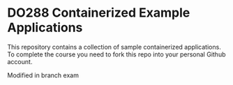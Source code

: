 # DO288 Containerized Example Applications

This repository contains a collection of sample containerized applications.  To complete the course you need to fork this repo into your personal Github account.

Modified in branch exam
